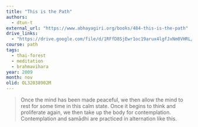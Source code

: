 ```yaml
---
title: "This is the Path"
authors:
  - dtun-t
external_url: "https://www.abhayagiri.org/books/484-this-is-the-path"
drive_links:
  - "https://drive.google.com/file/d/1RFfD8SjEwr1oc19arux4lgfJxNm0VHRL/view?usp=drivesdk"
course: path
tags:
  - thai-forest
  - meditation
  - brahmavihara
year: 2009
month: nov
olid: OL32038902M
---
```


> Once the mind has been made peaceful, we then allow the mind to rest for some time in this calm state. Once it begins to think and proliferate again, we then take up the body for contemplation. Contemplation and samādhi are practiced in alternation like this.

